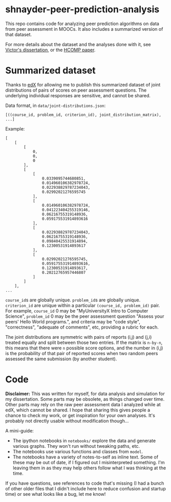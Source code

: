 # shnayder-peer-prediction-analysis

This repo contains code for analyzing peer prediction algorithms on data from peer assessment in MOOCs. It also includes a summarized version of that dataset.

For more details about the dataset and the analyses done with it, see [Victor's dissertation](https://www.eecs.harvard.edu/~shnayder/papers/dissertation.pdf), or the [HCOMP paper](https://www.eecs.harvard.edu/~shnayder/papers/shnayder-hcomp16.pdf).

# Summarized dataset

Thanks to [edX](https://www.edx.org) for allowing me to publish this summarized dataset of joint distributions of pairs of scores on peer assessment questions. The underlying individual responses are sensitive, and cannot be shared.

Data format, in `data/joint-distributions.json`:

    [((course_id, problem_id, criterion_id), joint_distribution_matrix), ...]
      
Example:
```
[
    [
        [
            0, 
            0, 
            0
        ], 
        [
            [
                0.0339095744680851, 
                0.014960106382978724, 
                0.022938829787234043, 
                0.02992021276595745
            ], 
            [
                0.014960106382978724, 
                0.041223404255319146, 
                0.06216755319148936, 
                0.059175531914893616
            ], 
            [
                0.022938829787234043, 
                0.06216755319148936, 
                0.09840425531914894, 
                0.12300531914893617
            ], 
            [
                0.02992021276595745, 
                0.059175531914893616, 
                0.12300531914893617, 
                0.20212765957446807
            ]
        ]
    ], 
...
```

`course_id`s are globally unique. `problem_id`s are globally unique. `criterion_id` are unique within a particular `(course_id, problem_id)` pair. For example, `course_id` 0 may be "MyUniversityX Intro to Computer Science", `problem_id` 0 may be the peer assessment question "Assess your peers' Hello World programs.", and criteria may be "code style", "correctness", "adequate of comments", etc, providing a rubric for each.

The joint distributions are symmetric with pairs of reports (i,j) and (j,i) treated equally and split between those two entries. If the matrix is `n-by-n`, this means that there were `n` possible score options, and the number in (i,j) is the probability of that pair of reported scores when two random peers assessed the same submission (by another student).

# Code

**Disclaimer:** This was written for myself, for data analysis and simulation for my dissertation. Some parts may be obsolete, as things changed over time.  Other parts may rely on the raw peer assessment data I analyzed while at edX, which cannot be shared. I hope that sharing this gives people a chance to check my work, or get inspiration for your own analyses. It's probably not directly usable without modification though...

A mini-guide:

- The ipython notebooks in `notebooks/` explore the data and generate various graphs. They won't run without tweaking paths, etc. 
- The notebooks use various functions and classes from `model`. 
- The notebooks have a variety of notes-to-self as inline text. Some of these may be out of date, if I figured out I misinterpreted something. I'm leaving them in as they may help others follow what I was thinking at the time.

If you have questions, see references to code that's missing (I had a bunch of other older files that I didn't include here to reduce confusion and startup time) or see what looks like a bug, let me know!

